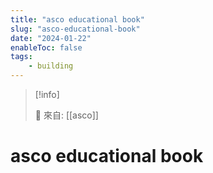```yaml
---
title: "asco educational book"
slug: "asco-educational-book"
date: "2024-01-22"
enableToc: false
tags:
    - building
---
```


> [!info]
>
> 🌱 來自: [[asco]]

# asco educational book


